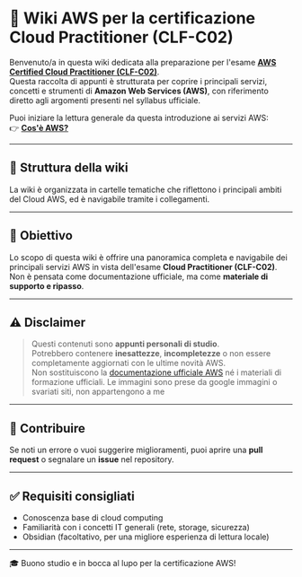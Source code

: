 # 📘 Wiki AWS per la certificazione Cloud Practitioner (CLF-C02)

Benvenuto/a in questa wiki dedicata alla preparazione per l'esame **[AWS Certified Cloud Practitioner (CLF-C02)](00-Intro/AWS-Certified-Cloud-Practitioner-(CLF-C02).md)**.  
Questa raccolta di appunti è strutturata per coprire i principali servizi, concetti e strumenti di **Amazon Web Services (AWS)**, con riferimento diretto agli argomenti presenti nel syllabus ufficiale.

Puoi iniziare la lettura generale da questa introduzione ai servizi AWS:  
👉 **[Cos'è AWS?](/00-Intro/AWS.md)**

---

## 📂 Struttura della wiki

La wiki è organizzata in cartelle tematiche che riflettono i principali ambiti del Cloud AWS, ed è navigabile tramite i collegamenti.

---

## 🧭 Obiettivo

Lo scopo di questa wiki è offrire una panoramica completa e navigabile dei principali servizi AWS in vista dell'esame **Cloud Practitioner (CLF-C02)**.  
Non è pensata come documentazione ufficiale, ma come **materiale di supporto e ripasso**.

---

## ⚠️ Disclaimer

> Questi contenuti sono **appunti personali di studio**.  
> Potrebbero contenere **inesattezze**, **incompletezze** o non essere completamente aggiornati con le ultime novità AWS.  
> Non sostituiscono la [documentazione ufficiale AWS](https://docs.aws.amazon.com/) né i materiali di formazione ufficiali.
> Le immagini sono prese da google immagini o svariati siti, non appartengono a me

---

## 📌 Contribuire

Se noti un errore o vuoi suggerire miglioramenti, puoi aprire una **pull request** o segnalare un **issue** nel repository.

---

## ✅ Requisiti consigliati

- Conoscenza base di cloud computing
- Familiarità con i concetti IT generali (rete, storage, sicurezza)
- Obsidian (facoltativo, per una migliore esperienza di lettura locale)

---

🎓 Buono studio e in bocca al lupo per la certificazione AWS!
